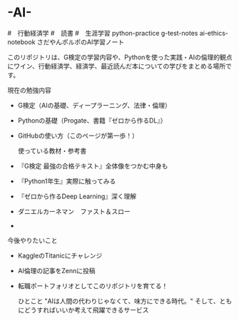 # -AI-
#　行動経済学
#　読書
#　生涯学習
python-practice g-test-notes ai-ethics-notebook
  さだやんポルポのAI学習ノート

このリポジトリは、G検定の学習内容や、Pythonを使った実践・AIの倫理的観点
にワイン、行動経済学、経済学、最近読んだ本についての学びをまとめる場所です。

  現在の勉強内容
- G検定（AIの基礎、ディープラーニング、法律・倫理）
- Pythonの基礎（Progate、書籍『ゼロから作るDL』）
- GitHubの使い方（このページが第一歩！）

  使っている教材・参考書
- 『G検定 最強の合格テキスト』全体像をつかむ中身も
- 『Python1年生』実際に触ってみる
- 『ゼロから作るDeep Learning』深く理解
- ダニエルカーネマン　ファスト＆スロー
- 

  今後やりたいこと
- KaggleのTitanicにチャレンジ
- AI倫理の記事をZennに投稿
- 転職ポートフォリオとしてこのリポジトリを育てる！

  ひとこと
"AIは人間の代わりじゃなくて、味方にできる時代。"
そして、ともにどうすればいいか考えて飛躍できるサービス
